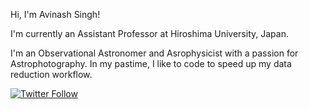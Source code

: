Hi, I'm Avinash Singh!

I'm currently an Assistant Professor at Hiroshima University, Japan. 

I'm an Observational Astronomer and Asrophysicist with a passion for Astrophotography. In my pastime, I like to code to speed up my data reduction workflow.

[![Twitter Follow](https://img.shields.io/twitter/follow/pixelbrew_?style=social)](https://twitter.com/pixelbrew_)
